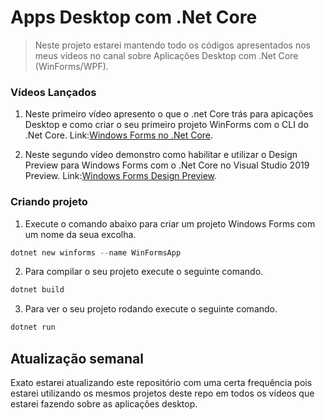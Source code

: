# Apps Desktop com .Net Core

> Neste projeto estarei mantendo todo os códigos apresentados nos meus vídeos no canal sobre Aplicações Desktop com .Net Core (WinForms/WPF).

### Vídeos Lançados

1. Neste primeiro vídeo apresento o que o .net Core trás para apicações Desktop e como criar o seu primeiro projeto WinForms com o CLI do .Net Core.
Link:[Windows Forms no .Net Core](https://youtu.be/beMM-HA1FTk).

2. Neste segundo vídeo demonstro como habilitar e utilizar o Design Preview para Windows Forms com o .Net Core no Visual Studio 2019 Preview.
Link:[Windows Forms Design Preview](https://youtu.be/8qYbJGnIhRg).  

### Criando projeto

1. Execute o comando abaixo para criar um projeto Windows Forms com um nome da seua excolha.

```powershell
dotnet new winforms --name WinFormsApp
```

2. Para compilar o seu projeto execute o seguinte comando.

```powershell
dotnet build
```

3. Para ver o seu projeto rodando execute o seguinte comando.

```powershell
dotnet run
```

## Atualização semanal

Exato estarei atualizando este repositório com uma certa frequência pois estarei utilizando os mesmos projetos deste repo em todos os vídeos que estarei fazendo sobre as aplicações desktop.
